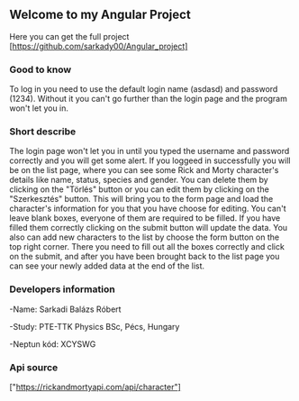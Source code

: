 ## Welcome to my Angular Project

Here you can get the full project [https://github.com/sarkady00/Angular_project]

### Good to know

To log in you need to use the default login name (asdasd) and password (1234). Without it you can't go further than the login page and the program won't let you in.

### Short describe

The login page won't let you in until you typed the username and password correctly and you will get some alert. If you loggeed in successfully you will be on the list page, where you can see some Rick and Morty character's details like name, status, species and gender. You can delete them by clicking on the "Törlés" button or you can edit them by clicking on the "Szerkesztés" button. This will bring you to the form page and load the character's information for you that you have choose for editing. You can't leave blank boxes, everyone of them are required to be filled. If you have filled them correctly clicking on the submit button will update the data. You also can add new characters to the list by choose the form button on the top right corner. There you need to fill out all the boxes correctly and click on the submit, and after you have been brought back to the list page you can see your newly added data at the end of the list.


### Developers information
-Name: Sarkadi Balázs Róbert

-Study: PTE-TTK Physics BSc, Pécs, Hungary

-Neptun kód: XCYSWG

### Api source
["https://rickandmortyapi.com/api/character"]
